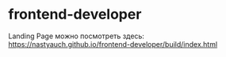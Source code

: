 # frontend-developer
Landing Page можно посмотреть здесь: https://nastyauch.github.io/frontend-developer/build/index.html
